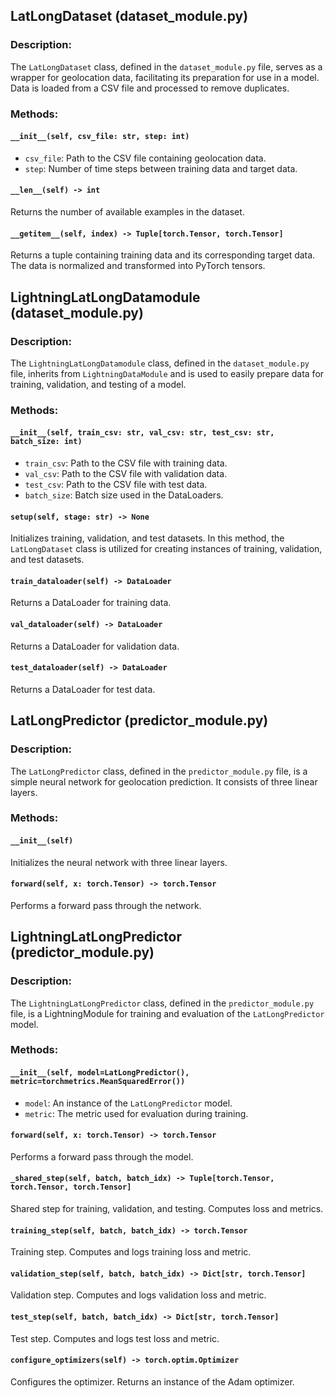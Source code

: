 ## LatLongDataset (dataset_module.py)

### Description:
The `LatLongDataset` class, defined in the `dataset_module.py` file, serves as a wrapper for geolocation data, facilitating its preparation for use in a model. Data is loaded from a CSV file and processed to remove duplicates.

### Methods:

#### `__init__(self, csv_file: str, step: int)`
- `csv_file`: Path to the CSV file containing geolocation data.
- `step`: Number of time steps between training data and target data.

#### `__len__(self) -> int`
Returns the number of available examples in the dataset.

#### `__getitem__(self, index) -> Tuple[torch.Tensor, torch.Tensor]`
Returns a tuple containing training data and its corresponding target data. The data is normalized and transformed into PyTorch tensors.

## LightningLatLongDatamodule (dataset_module.py)

### Description:
The `LightningLatLongDatamodule` class, defined in the `dataset_module.py` file, inherits from `LightningDataModule` and is used to easily prepare data for training, validation, and testing of a model.

### Methods:

#### `__init__(self, train_csv: str, val_csv: str, test_csv: str, batch_size: int)`
- `train_csv`: Path to the CSV file with training data.
- `val_csv`: Path to the CSV file with validation data.
- `test_csv`: Path to the CSV file with test data.
- `batch_size`: Batch size used in the DataLoaders.

#### `setup(self, stage: str) -> None`
Initializes training, validation, and test datasets. In this method, the `LatLongDataset` class is utilized for creating instances of training, validation, and test datasets.

#### `train_dataloader(self) -> DataLoader`
Returns a DataLoader for training data.

#### `val_dataloader(self) -> DataLoader`
Returns a DataLoader for validation data.

#### `test_dataloader(self) -> DataLoader`
Returns a DataLoader for test data.

## LatLongPredictor (predictor_module.py)

### Description:
The `LatLongPredictor` class, defined in the `predictor_module.py` file, is a simple neural network for geolocation prediction. It consists of three linear layers.

### Methods:

#### `__init__(self)`
Initializes the neural network with three linear layers.

#### `forward(self, x: torch.Tensor) -> torch.Tensor`
Performs a forward pass through the network.

## LightningLatLongPredictor (predictor_module.py)

### Description:
The `LightningLatLongPredictor` class, defined in the `predictor_module.py` file, is a LightningModule for training and evaluation of the `LatLongPredictor` model.

### Methods:

#### `__init__(self, model=LatLongPredictor(), metric=torchmetrics.MeanSquaredError())`
- `model`: An instance of the `LatLongPredictor` model.
- `metric`: The metric used for evaluation during training.

#### `forward(self, x: torch.Tensor) -> torch.Tensor`
Performs a forward pass through the model.

#### `_shared_step(self, batch, batch_idx) -> Tuple[torch.Tensor, torch.Tensor, torch.Tensor]`
Shared step for training, validation, and testing. Computes loss and metrics.

#### `training_step(self, batch, batch_idx) -> torch.Tensor`
Training step. Computes and logs training loss and metric.

#### `validation_step(self, batch, batch_idx) -> Dict[str, torch.Tensor]`
Validation step. Computes and logs validation loss and metric.

#### `test_step(self, batch, batch_idx) -> Dict[str, torch.Tensor]`
Test step. Computes and logs test loss and metric.

#### `configure_optimizers(self) -> torch.optim.Optimizer`
Configures the optimizer. Returns an instance of the Adam optimizer.